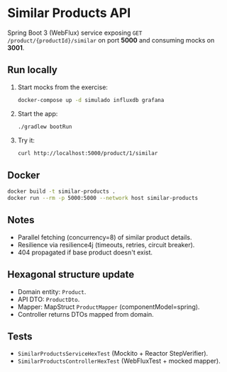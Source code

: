 
# Similar Products API

Spring Boot 3 (WebFlux) service exposing `GET /product/{productId}/similar` on port **5000** and consuming mocks on **3001**.

## Run locally
1. Start mocks from the exercise:
   ```bash
   docker-compose up -d simulado influxdb grafana
   ```
2. Start the app:
   ```bash
   ./gradlew bootRun
   ```
3. Try it:
   ```bash
   curl http://localhost:5000/product/1/similar
   ```

## Docker
```bash
docker build -t similar-products .
docker run --rm -p 5000:5000 --network host similar-products
```

## Notes
- Parallel fetching (concurrency=8) of similar product details.
- Resilience via resilience4j (timeouts, retries, circuit breaker).
- 404 propagated if base product doesn't exist.


## Hexagonal structure update
- Domain entity: `Product`.
- API DTO: `ProductDto`.
- Mapper: MapStruct `ProductMapper` (componentModel=spring).
- Controller returns DTOs mapped from domain.

## Tests
- `SimilarProductsServiceHexTest` (Mockito + Reactor StepVerifier).
- `SimilarProductsControllerHexTest` (WebFluxTest + mocked mapper).
